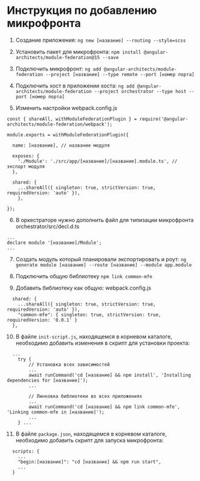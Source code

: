 # Инструкция по добавлению микрофронта

1. Создание приложения: `ng new [название] --routing --style=scss`

2. Установить пакет для микрофронта: `npm install @angular-architects/module-federation@15 --save`

3. Подключить микрофронт: `ng add @angular-architects/module-federation --project [название] --type remote --port [номер порта]`

4. Подключить хост в приложении хоста: `ng add @angular-architects/module-federation --project orchestrator --type host --port [номер порта]`

5. Изменить настройки webpack.config.js

```
const { shareAll, withModuleFederationPlugin } = require('@angular-architects/module-federation/webpack');

module.exports = withModuleFederationPlugin({

  name: [название], // название модуля

  exposes: {
    './Module': './src/app/[название]/[название].module.ts', // экспорт модуля
  },

  shared: {
    ...shareAll({ singleton: true, strictVersion: true, requiredVersion: 'auto' }),
    },

});
```

6. В оркестраторе нужно дополнить файл для типизации микрофронта orchestrator/src/decl.d.ts

```
...
declare module '[название]/Module';
...
```

7. Создать модуль который планировали экспортировать и роут: `ng generate module [название] --route [название] --module app.module`

8. Подключить общую библиотеку `npm link common-mfe`

9. Добавить библиотеку как общую: webpack.config.js

```
  shared: {
    ...shareAll({ singleton: true, strictVersion: true, requiredVersion: 'auto' }),
    "common-mfe": { singleton: true, strictVersion: true, requiredVersion: '0.0.1' }
  },
```

10. В файле `init-script.js`, находящемся в корневом каталоге, необходимо добавить изменения в скрипт для установки проекта:
```
  ...
    try {
        // Установка всех зависимостей
        ...
        await runCommand('cd [название] && npm install', 'Installing dependencies for [название]');
        ...

        // Линковка библиотеки во всех приложениях
        ...
        await runCommand('cd [название] && npm link common-mfe', 'Linking common-mfe in [название]');
        ...
    } ...
```

11. В файле `package.json`, находящемся в корневом каталоге, необходимо добавить скрипт для запуска микрофронта:
```
  scripts: {
    ...
    "begin:[название]": "cd [название] && npm run start",
    ...
  }
```
